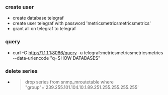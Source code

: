 ### create user
- create database telegraf
- create user telegraf with password 'metricsmetricsmetricsmetrics'
- grant all on telegraf to telegraf

### query
- curl -G http://1.1.1.1:8086/query -u telegraf:metricsmetricsmetricsmetrics --data-urlencode "q=SHOW DATABASES"

### delete series
- > drop series from snmp_mroutetable where "group"='239.255.101.104.10.1.89.251.255.255.255.255'                                                                                 
